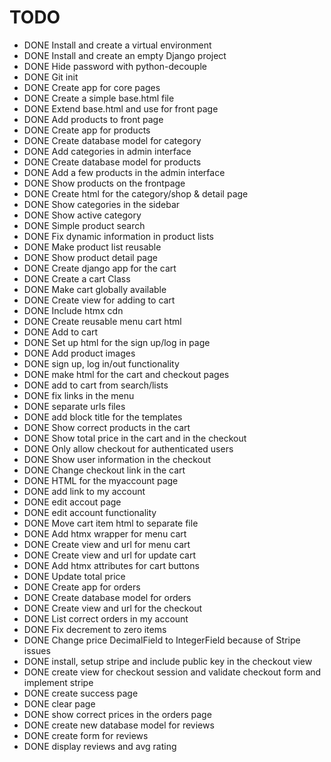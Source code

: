 # TODO
-   DONE Install and create a virtual environment
-   DONE Install and create an empty Django project
-   DONE Hide password with python-decouple
-   DONE Git init
-   DONE Create app for core pages
-   DONE Create a simple base.html file
-   DONE Extend base.html and use for front page
-   DONE Add products to front page
-   DONE Create app for products
-   DONE Create database model for category
-   DONE Add categories in admin interface
-   DONE Create database model for products
-   DONE Add a few products in the admin interface
-   DONE Show products on the frontpage
-   DONE Create html for the category/shop & detail page
-   DONE Show categories in the sidebar
-   DONE Show active category
-   DONE Simple product search
-   DONE Fix dynamic information in product lists
-   DONE Make product list reusable
-   DONE Show product detail page
-   DONE Create django app for the cart
-   DONE Create a cart Class
-   DONE Make cart globally available
-   DONE Create view for adding to cart
-   DONE Include htmx cdn
-   DONE Create reusable menu cart html
-   DONE Add to cart
-   DONE Set up html for the sign up/log in page
-   DONE Add product images
-   DONE sign up, log in/out functionality
-   DONE make html for the cart and checkout pages
-   DONE add to cart from search/lists
-   DONE fix links in the menu
-   DONE separate urls files
-   DONE add block title for the templates
-   DONE Show correct products in the cart
-   DONE Show total price in the cart and in the checkout
-   DONE Only allow checkout for authenticated users
-   DONE Show user information in the checkout
-   DONE Change checkout link in the cart
-   DONE HTML for the myaccount page
-   DONE add link to my account
-   DONE edit accout page
-   DONE edit account functionality
-   DONE Move cart item html to separate file
-   DONE Add htmx wrapper for menu cart
-   DONE Create view and url for menu cart
-   DONE Create view and url for update cart
-   DONE Add htmx attributes for cart buttons
-   DONE Update total price
-   DONE Create app for orders
-   DONE Create database model for orders
-   DONE Create view and url for the checkout
-   DONE List correct orders in my account
-   DONE Fix decrement to zero items
-   DONE Change price DecimalField to IntegerField because of Stripe issues
-   DONE install, setup stripe and include public key in the checkout view
-   DONE create view for checkout session and validate checkout form and implement stripe
-   DONE create success page
-   DONE clear page
-   DONE show correct prices in the orders page
-   DONE create new database model for reviews
-   DONE create form for reviews
-   DONE display reviews and avg rating


